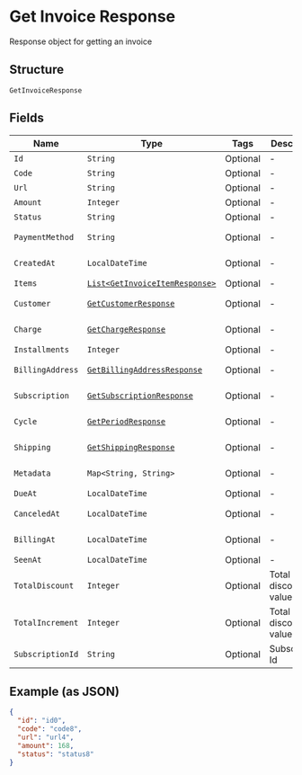 
# Get Invoice Response

Response object for getting an invoice

## Structure

`GetInvoiceResponse`

## Fields

| Name | Type | Tags | Description | Getter | Setter |
|  --- | --- | --- | --- | --- | --- |
| `Id` | `String` | Optional | - | String getId() | setId(String id) |
| `Code` | `String` | Optional | - | String getCode() | setCode(String code) |
| `Url` | `String` | Optional | - | String getUrl() | setUrl(String url) |
| `Amount` | `Integer` | Optional | - | Integer getAmount() | setAmount(Integer amount) |
| `Status` | `String` | Optional | - | String getStatus() | setStatus(String status) |
| `PaymentMethod` | `String` | Optional | - | String getPaymentMethod() | setPaymentMethod(String paymentMethod) |
| `CreatedAt` | `LocalDateTime` | Optional | - | LocalDateTime getCreatedAt() | setCreatedAt(LocalDateTime createdAt) |
| `Items` | [`List<GetInvoiceItemResponse>`](../../doc/models/get-invoice-item-response.md) | Optional | - | List<GetInvoiceItemResponse> getItems() | setItems(List<GetInvoiceItemResponse> items) |
| `Customer` | [`GetCustomerResponse`](../../doc/models/get-customer-response.md) | Optional | - | GetCustomerResponse getCustomer() | setCustomer(GetCustomerResponse customer) |
| `Charge` | [`GetChargeResponse`](../../doc/models/get-charge-response.md) | Optional | - | GetChargeResponse getCharge() | setCharge(GetChargeResponse charge) |
| `Installments` | `Integer` | Optional | - | Integer getInstallments() | setInstallments(Integer installments) |
| `BillingAddress` | [`GetBillingAddressResponse`](../../doc/models/get-billing-address-response.md) | Optional | - | GetBillingAddressResponse getBillingAddress() | setBillingAddress(GetBillingAddressResponse billingAddress) |
| `Subscription` | [`GetSubscriptionResponse`](../../doc/models/get-subscription-response.md) | Optional | - | GetSubscriptionResponse getSubscription() | setSubscription(GetSubscriptionResponse subscription) |
| `Cycle` | [`GetPeriodResponse`](../../doc/models/get-period-response.md) | Optional | - | GetPeriodResponse getCycle() | setCycle(GetPeriodResponse cycle) |
| `Shipping` | [`GetShippingResponse`](../../doc/models/get-shipping-response.md) | Optional | - | GetShippingResponse getShipping() | setShipping(GetShippingResponse shipping) |
| `Metadata` | `Map<String, String>` | Optional | - | Map<String, String> getMetadata() | setMetadata(Map<String, String> metadata) |
| `DueAt` | `LocalDateTime` | Optional | - | LocalDateTime getDueAt() | setDueAt(LocalDateTime dueAt) |
| `CanceledAt` | `LocalDateTime` | Optional | - | LocalDateTime getCanceledAt() | setCanceledAt(LocalDateTime canceledAt) |
| `BillingAt` | `LocalDateTime` | Optional | - | LocalDateTime getBillingAt() | setBillingAt(LocalDateTime billingAt) |
| `SeenAt` | `LocalDateTime` | Optional | - | LocalDateTime getSeenAt() | setSeenAt(LocalDateTime seenAt) |
| `TotalDiscount` | `Integer` | Optional | Total discounted value | Integer getTotalDiscount() | setTotalDiscount(Integer totalDiscount) |
| `TotalIncrement` | `Integer` | Optional | Total discounted value | Integer getTotalIncrement() | setTotalIncrement(Integer totalIncrement) |
| `SubscriptionId` | `String` | Optional | Subscription Id | String getSubscriptionId() | setSubscriptionId(String subscriptionId) |

## Example (as JSON)

```json
{
  "id": "id0",
  "code": "code8",
  "url": "url4",
  "amount": 168,
  "status": "status8"
}
```

